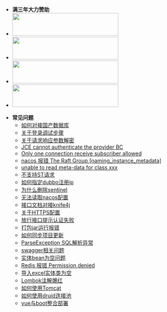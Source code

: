 <!-- _sidebar.md -->
- **满三年大力赞助**
- <a href="https://gitee.com/dromara/MaxKey"><img src="https://foruda.gitee.com/images/1700187453544179968/7342304a_1766278.png" width="280px" height="60px"></a>
- <a href="http://ccflow.org/?frm=ryPlus"><img src="https://foruda.gitee.com/images/1704162419429172656/d0521e59_1766278.png" width="280px" height="60px"></a>
- <a href="https://www.mall4j.com/cn/?statId=11"><img src="https://foruda.gitee.com/images/1743644193997673060/beabd304_1766278.jpeg" width="280px" height="60px"></a>
- <a href="https://gitee.com/aizuda/flowlong"><img src="https://foruda.gitee.com/images/1752939345569324939/b9c50209_1766278.png" width="280px" height="60px"></a>

* **常见问题**
  * [如何对接国产数据库](/questions/domestic_databases.md)
  * [关于登录调试步骤](/questions/login_step.md)
  * [关于请求响应参数解密](/questions/api_encrypt.md)
  * [JCE cannot authenticate the provider BC](/questions/jce_cannot.md)
  * [Only one connection receive subscriber allowed](/questions/only_one_subscriber.md)
  * [nacos 报错 The Raft Group [naming_instance_metadata]](/questions/nacos_naming_instance_metadata.md)
  * [unable to read meta-data for class xxx](/questions/read_metadata.md)
  * [不支持ST请求](/questions/st_not_support.md)
  * [如何指定dubbo注册ip](/questions/dubbo_ip.md)
  * [为什么删除sentinel](/questions/sentinel_404.md)
  * [无法读取nacos配置](/questions/nacos_read_fail.md)
  * [接口文档对接knife4j](/questions/kinfe4j.md)
  * [关于HTTPS配置](/questions/https_config.md)
  * [放行接口提示认证失败](/questions/identify_fail.md)
  * [打包jar运行报错](/questions/jar_run_fail.md)
  * [如何同步项目更新](/questions/synchronous_update.md)
  * [ParseException SQL解析异常](/questions/parse_exception.md)
  * [swagger相关问题](/questions/swagger.md)
  * [实体bean为空问题](/questions/bean_null.md)
  * [Redis 报错 Permission denied](/questions/permission_denied.md)
  * [导入excel实体类为空](/questions/import_excel.md)
  * [Lombok注解爆红](/questions/lombok.md)
  * [如何使用Tomcat](/questions/use_tomcat.md)
  * [如何使用druid连接池](/questions/use_druid.md)
  * [vue与boot整合部署](/questions/deploy_vue.md)
